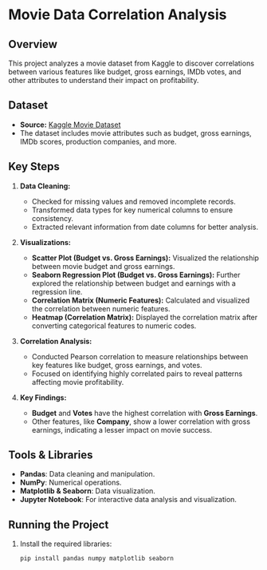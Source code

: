 # Movie Data Correlation Analysis

## Overview
This project analyzes a movie dataset from Kaggle to discover correlations between various features like budget, gross earnings, IMDb votes, and other attributes to understand their impact on profitability.

## Dataset
- **Source:** [Kaggle Movie Dataset](https://www.kaggle.com/datasets/danielgrijalvas/movies/data)
- The dataset includes movie attributes such as budget, gross earnings, IMDb scores, production companies, and more.

## Key Steps

1. **Data Cleaning:**
   - Checked for missing values and removed incomplete records.
   - Transformed data types for key numerical columns to ensure consistency.
   - Extracted relevant information from date columns for better analysis.

2. **Visualizations:**
   - **Scatter Plot (Budget vs. Gross Earnings):** Visualized the relationship between movie budget and gross earnings.
   - **Seaborn Regression Plot (Budget vs. Gross Earnings):** Further explored the relationship between budget and earnings with a regression line.
   - **Correlation Matrix (Numeric Features):** Calculated and visualized the correlation between numeric features.
   - **Heatmap (Correlation Matrix):** Displayed the correlation matrix after converting categorical features to numeric codes.

3. **Correlation Analysis:**
   - Conducted Pearson correlation to measure relationships between key features like budget, gross earnings, and votes.
   - Focused on identifying highly correlated pairs to reveal patterns affecting movie profitability.

4. **Key Findings:**
   - **Budget** and **Votes** have the highest correlation with **Gross Earnings**.
   - Other features, like **Company**, show a lower correlation with gross earnings, indicating a lesser impact on movie success.

## Tools & Libraries
- **Pandas**: Data cleaning and manipulation.
- **NumPy**: Numerical operations.
- **Matplotlib & Seaborn**: Data visualization.
- **Jupyter Notebook**: For interactive data analysis and visualization.

## Running the Project
1. Install the required libraries:
   ```bash
   pip install pandas numpy matplotlib seaborn
